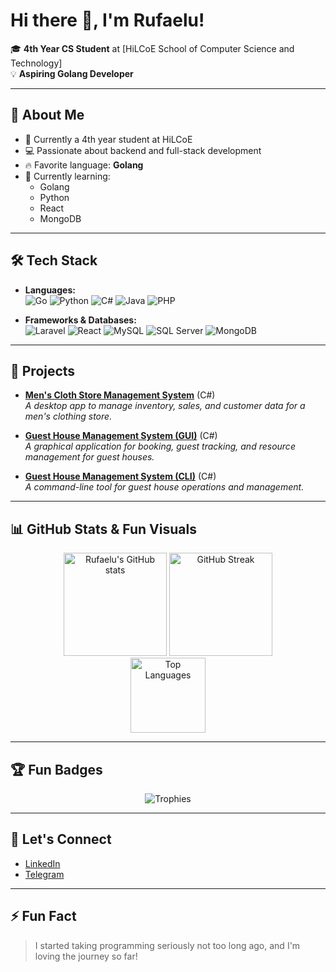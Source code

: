 # Hi there 👋, I'm Rufaelu!

🎓 **4th Year CS Student** at [HiLCoE School of Computer Science and Technology]  
💡 **Aspiring Golang Developer**

---

## 🚀 About Me

- 🏫 Currently a 4th year student at HiLCoE
- 💻 Passionate about backend and full-stack development
- 🔥 Favorite language: **Golang**
- 🌱 Currently learning:
  - Golang
  - Python
  - React
  - MongoDB

---

## 🛠️ Tech Stack

- **Languages:**  
  ![Go](https://img.shields.io/badge/-Golang-00ADD8?logo=go&logoColor=white)
  ![Python](https://img.shields.io/badge/-Python-3776AB?logo=python&logoColor=white)
  ![C#](https://img.shields.io/badge/-C%23-239120?logo=c-sharp&logoColor=white)
  ![Java](https://img.shields.io/badge/-Java-007396?logo=java&logoColor=white)
  ![PHP](https://img.shields.io/badge/-PHP-777BB4?logo=php&logoColor=white)

- **Frameworks & Databases:**  
  ![Laravel](https://img.shields.io/badge/-Laravel-FF2D20?logo=laravel&logoColor=white)
  ![React](https://img.shields.io/badge/-React-61DAFB?logo=react&logoColor=white)
  ![MySQL](https://img.shields.io/badge/-MySQL-4479A1?logo=mysql&logoColor=white)
  ![SQL Server](https://img.shields.io/badge/-SQL%20Server-CC2927?logo=microsoftsqlserver&logoColor=white)
  ![MongoDB](https://img.shields.io/badge/-MongoDB-47A248?logo=mongodb&logoColor=white)

---

## 🌟 Projects

- **[Men's Cloth Store Management System](https://github.com/Rufaelu/final-project-store-management-the-real-one)** (C#)  
  _A desktop app to manage inventory, sales, and customer data for a men's clothing store._

- **[Guest House Management System (GUI)](https://github.com/Rufaelu/GuestHouse-GUI)** (C#)  
  _A graphical application for booking, guest tracking, and resource management for guest houses._

- **[Guest House Management System (CLI)](https://github.com/Rufaelu/GuestHouse)** (C#)  
  _A command-line tool for guest house operations and management._

---

## 📊 GitHub Stats & Fun Visuals

<p align="center">
  <img src="https://github-readme-stats.vercel.app/api?username=Rufaelu&show_icons=true&theme=tokyonight" alt="Rufaelu's GitHub stats" height="165"/>
  <img src="https://github-readme-streak-stats.herokuapp.com/?user=Rufaelu&theme=tokyonight" alt="GitHub Streak" height="165"/>
  <br>
  <img src="https://github-readme-stats.vercel.app/api/top-langs/?username=Rufaelu&layout=compact&theme=tokyonight" alt="Top Languages" height="120"/>
</p>

---

## 🏆 Fun Badges

<p align="center">
  <img src="https://github-profile-trophy.vercel.app/?username=Rufaelu&theme=tokyonight&row=1&column=6" alt="Trophies" />
</p>

---

## 🤝 Let's Connect

- [LinkedIn](https://www.linkedin.com/in/rufael-melese-6b0047299?utm_source=share&utm_campaign=share_via&utm_content=profile&utm_medium=android_app)
- [Telegram](https://t.me/Rufael_melese)

---

## ⚡ Fun Fact

> I started taking programming seriously not too long ago, and I'm loving the journey so far!
